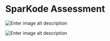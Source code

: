 # SparKode Assessment

![Enter image alt description](Images/s7Z_Image_2.png)

![Enter image alt description](Images/KQl_Image_3.png)